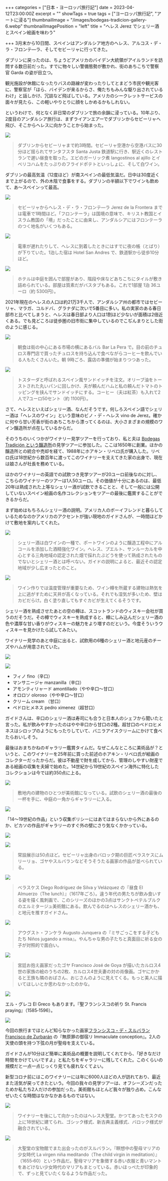 +++
categories = ["日本・ヨーロッパ旅行記"]
date = 2023-04-12T23:00:00Z
excerpt = ""
showTags = true
tags = ["ヨーロッパ旅行記", "アートに浸る"]
thumbnailImage = "/images/bodegas-tradicion-gallery-6.webp"
thumbnailImagePosition = "left"
title = "へレス Jerez でシェリー酒とスペイン絵画を味わう"

+++
3月末から10日間、スペインはアンダルシア地方のへレス、アルコス・デ・ラ・フロンテ―ラ、そしてセビーリャに行ってきた。

<!--more-->

ダブリンに戻ったのは、ちょうどアメリカのバイデン大統領がアイルランドを訪問する数日前だった。すでに物々しい警備態勢が敷かれ、街のあちこちで警察官 Garda の姿が目立つ。

観光施設が休館になったりバスの路線が変わったりしてとまどう市民や観光客に、警察官が「ほら、バイデンが来るからさ、俺たちもみんな駆り出されているわけ」と話しかけ、冗談など飛ばしている。アメリカのシークレットサービスの面々が見たら、この軽いやりとりに顔をしかめるかもしれない。

というわけで、何となく非日常のダブリンで旅の余韻に浸っている。10年ぶり、2度目のアンダルシア旅行は、まずライアンエアーでダブリンからセビーリャへ飛び、そこからへレスに向かうことから始まった。

![](/images/santa-justa-lunch.webp)

> ダブリンからセビーリャまで約3時間。セビーリャ空港から空港バスに30分ほど揺られてサンタフスタ Santa Justa 鉄道駅に行き、駅近くのレストランで遅い昼食を取った。エビのガーリック煮 langostinos al ajillo とイベリコハムをたっぷりのフライドポテトといっしょに、そして白ワイン。

ダブリンの最高気温（12度ほど）が南スペインの最低気温だ。日中は30度近くまで上がるので、外の木陰で食事をする。ダブリンの半額以下でワインも飲めて、あ〜スペインって最高。

![](/images/map_of_andalusia.gif)

> セビーリャからへレス・デ・ラ・フロンテ―ラ Jerez de la Frontera までは電車で1時間ほど。「フロンテーラ」は国境の意味で、キリスト教国とイスラム教国の「境」だったことに由来し、アンダルシアにはフロンテーラのつく地名がいくつもある。

![](/images/jerezu-hotel-1.webp)

> 電車が遅れたりして、へレスに到着したときにはすでに夜の帳（とばり）が下りていた。1泊した宿は Hotel San Andres で、鉄道駅から徒歩10分ほど。

![](/images/jerezu-hotel-2.webp)

> ホテルは中庭を囲んで部屋があり、階段や床などあちこちにタイルが敷き詰められている。部屋は質素だがバスタブもある。これで1部屋 1泊 36ユーロ（約 5300円）。

2021年現在のへレスの人口は約21万3千人で、アンダルシア州の都市ではセビーリャ、マラガ、コルドバ、グラナダに次いで5番目に多い。私の実家のある春日部市と比べてしまうと、へレスは春日部より人口は1割ほど少ないが面積は2倍近くある。でも見どころは徒歩圏の旧市街に集中しているのでこぢんまりとした街のように感じる。

![](/images/jerez-breakfast-2.webp)

> 朝食は街の中心にある市場の横にあるバル Bar La Pera で。目の前のチュロス専門店で買ったチュロスを持ち込んで食べながらコーヒーを飲んでいる人もたくさんいた。朝 9時ごろ、露店の準備が始まりつつあった。

![](/images/jerez-breakfast-1.webp)

> トスターダと呼ばれるスペイン風サンドイッチを注文。オリーブ油をトーストされた丸いパンに回しかけ、夫が頼んだハムと私の頼んだトマトのトッピングを挟んでサンドイッチにする。コーヒー（夫は紅茶）も入れて2人で7ユーロ50セント（約 1100円）。

さて、へレスといえばシェリー酒、なんだそうです。何しろスペイン語でシェリー酒は「へレスのワイン」という意味のビノ・デ・へレス vino de Jerez。確かに何やら甘い芳香が街のあちこちから漂ってくるのは、大小さまざまの規模のワイン醸造所が点在しているからだ。

そのうちのいくつかがワイナリー見学ツアーを行っており、私と夫は [Bodegas Tradición という醸造所](https://bodegastradicion.es/en/)の見学ツアーに参加した。ここは1650年に創業。ほかの醸造所との統合や売却を経て、1988年にホアキン・リベロ氏が購入した。リベロ氏は18世紀から数百年に渡ってこのワイナリーを支えてきた家の出身で、現在は娘さんが社長を務めている。

ほかのワイナリーの英語での試飲つき見学ツアーが20ユーロ前後なのに対し、こちらのワイナリーのツアーは1人50ユーロ。その価値が十分にあるのは、最低20年は熟成された上等なシェリー酒が試飲できることと、そして一般には公開していないスペイン絵画の名作コレクションをツアーの最後に鑑賞することができるからだ。

まず始めはもちろんシェリー酒の説明。アメリカ人のボーイフレンドと暮らしているためなのかアメリカのアクセントが強い現地のガイドさんが、一時間ほどかけて敷地を案内してくれた。

![](/images/bodegas-tradicion-1.webp)

> シェリー酒は白ワインの一種で、ポートワインのように醸造工程中にアルコールを添加した酒精強化ワイン。へレス、プエルト、サンルーカルを中心とする三角地域の認定された畑で採れたぶどうを使って熟成されたものでないとシェリー酒とは呼べない。ガイドの説明によると、最近その認定地域が少し広まったとのこと。

![](/images/bodegas-tradicion-2.webp)

> ワイン作りでは温度管理が重要なため、ワイン樽を所蔵する建物は熱気を上に逃がすために天井が高くなっている。それでも湿気が多いため、壁はカビだらけ。白く塗り直してもすぐカビが生えてくるそうです。

シェリー酒を熟成させたあとの空の樽は、スコットランドのウィスキー会社が買うのだそうだ。その樽でウィスキーを熟成すると、樽にしみ込んだシェリー酒の色や濃厚な甘い香りがウィスキーの魅力をより増すのだという。今度そういうウィスキーを見かけたら試してみたい。

ワイナリー見学のあと中庭に出ると、試飲用の6種のシェリー酒と地元産のチーズやハムが用意されていた。

![](/images/bodegas-tradicion-tasting-1.webp)

![](/images/bodegas-tradicion-tasting-2.webp)

* フィノ fino（辛口）
* マンサニージャ manzanilla（辛口）
* アモンティリャード amontillado（やや辛口～甘口）
* オロロソ oloroso（やや辛口～甘口）
* クリーム cream （甘口）
* ペドロヒメネス pedro ximenez（超甘口）

ガイドさんは、辛口のシェリー酒は寿司にも合うと日本人のシェフから聞いたと言った。私が飲みやすかったのはやや辛口から甘口の2種。超甘口のペドロヒメネスはシロップのようにもったりしていて、バニラアイスクリームにかけて食べたらおいしそう。

最後はおまちかねのギャラリー鑑賞タイムだ。なぜこんなところに美術品が？というと、このワイナリーを25年前に買った前述のホアキン・リベロ氏が絵画のコレクターだったからだ。彼は不動産で財を成してから、管理のしやすい財産である絵画の収集を夫婦で始めた。14世紀から19世紀のスペイン海外に特化したコレクションは今では約350点に上る。

![](/images/bodegas-tradicion-gallery-4.webp)

> 敷地内の建物のひとつが美術館になっている。試飲のシェリー酒の最後の一杯を手に、中庭の一角からギャラリーに入る。

![](/images/bodegas-tradicion-gallery-5.webp)

「14～19世紀の作品」という収集ポリシーにはあてはまらないから外にあるのか、ピカソの作品がギャラリーのすぐ外の壁にさり気なくかかっている。

![](/images/bodegas-tradicion-gallery-8.webp)

![](/images/bodegas-tradicion-gallery-2.webp)

> 常設展示は50点ほど。セビーリャ出身のバロック期の巨匠ベラスケスにムリーリョ、ゴヤやスルバランなどそうそうたる画家の作品が並べられている。

![](/images/bodegas-tradicion-gallery-7.webp)

> ベラスケス Diego Rodríguez de Silva y Velázquez の『昼食 El Almuerzo（The lunch）』（1617年ごろ）。違う年代の男たちが飲み食いする姿を描く風刺画で、このシリーズのほかの3点はサンクトペテルブルクのエルミタージュ美術館にある。飲んでるのはへレスのシェリー酒かも、と地元を推すガイドさん。

![](/images/bodegas-tradicion-gallery-1.webp)

> アウグスト・フンケラ Augusto Junquera の『ミサごっこをする子どもたち Niños jugando a misa』。やんちゃな男の子たちと真面目に祈る女の子が対照的で面白い。

![](/images/bodegas-tradicion-gallery-6.webp)

> 宮廷お抱え画家だったゴヤ Francisco José de Goya が描いたカルロス4世の家族の絵のうちの2枚、カルロス4世夫妻の対の肖像画。ゴヤにかかると王族も隣のおばさん、おじさんのように見えてくる。もっと美人に描いてほしいとか思わなかったのかな。

![](/images/bodegas-tradicion-gallery-3.webp)

エル・グレコ El Greco もあります。『聖フランシスコの祈り St. Francis praying』（1585‐1596）。

![](/images/imacular-conception-francisco-de-zurbaran.jpg)

今回の旅行までほとんど知らなかった画家[フランシスコ・デ・スルバラン Francisco de Zurbarán](https://aznalfarache.blogspot.com/2013/11/zurbaran-y-la-inmaculada-concepcion.html) の『無原罪の御宿リ Immaculate conception』。2人の天使の頭を持つ下弦の月が聖母を支えている。

ガイドさんが10分ほど簡単に美術品の概要を説明してくれてから、「好きなだけ時間をかけていいですよ」と私たちをギャラリーに残してくれた。このくらいの規模だと一点一点じっくり見ても疲れなくてよい。

新型コロナ前にはこのワイナリーには年に6000人ほどの人が訪れており、最近また活気が戻ってきたという。今回の我々の見学ツアーは、オフシーズンだったためか私たち2人だけの参加だった。美術館もほとんど我々が独り占め。こんなぜいたくな時間はなかなかあるものではない。

![](/images/jerez-cathedral-3.webp)

> ワイナリーを後にして向かったのはへレス大聖堂。かつてあったモスクの上に18世紀に建てられ、ゴシック様式、新古典主義様式、バロック様式が融合されている。

![](/images/jerez-cathedral-2.webp)

> 大聖堂の宝物館でまた出会ったのがスルバラン。『瞑想中の聖母マリアの少女時代 La virgen niña meditando（The child virgin in meditation）』（1655‐60）という作品だ。聖母マリアを象徴する赤い衣服と青いマントをあどけない少女時代のマリアもまとっている。赤いほっぺたが印象的で、ずっと見ていたくなるような作品だった。